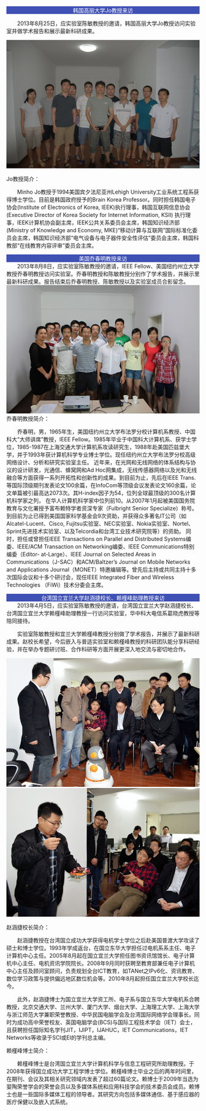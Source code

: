 ﻿<div style="background:#3F51B5; text-align :center;color:white ">韩国高丽大学Jo教授来访</div>

　　2013年8月25日，应实验室陈敏教授的邀请，韩国高丽大学Jo教授访问实验室并做学术报告和展示最新科研成果。

<div style="text-align :center;">
<img src="images/韩国高丽大学Jo教授来访.png" alt="">
</div>

Jo教授简介：

　　Minho Jo教授于1994美国宾夕法尼亚州Lehigh University工业系统工程系获得博士学位。目前是韩国政府授予的Brain Korea Professor。同时担任韩国电子协会(Institute of Electronics of Korea, IEEK)执行理事，韩国互联网信息协会(Executive Director of Korea Society for Internet Information, KSII) 执行理事，IEEK计算机协会副主席，IEEK公共关系委员会主席，韩国知识经济部(Ministry of Knowledge and Economy, MKE)“移动计算与互联网”国际标准化委员会主席，韩国知识经济部“电气设备与电子器件安全性评估”委员会主席，韩国科教部“在线教育内容评审”委员会主席。




<div style="background:#3F51B5; text-align :center;color:white ">美国乔春明教授来访</div>
　　2013年8月8日，应实验室陈敏教授的邀请，IEEE Fellow、美国纽约州立大学教授乔春明教授访问实验室。乔春明教授和陈敏教授分别作了学术报告，并展示里最新科研成果。报告结束后乔春明教授、陈敏教授以及实验室成员合影留念。

<div style="text-align :center;">
<img src="images/美国乔春明教授来访.jpg" alt="">
</div>
乔春明教授简介：

　　乔春明，男，1965年生，美国纽约州立大学布法罗分校计算机系教授、中国科大“大师讲席”教授，IEEE Fellow。1985年毕业于中国科大计算机系、获学士学位，1985-1987在上海交通大学计算机系攻读研究生，1988年赴美国匹兹堡大学，并于1993年获计算机科学专业博士学位。现任纽约州立大学布法罗分校高级网络设计、分析和研究实验室主任。
近年来，在光网和无线网络的体系结构与协议的设计研发，光通信、蜂窝网和Ad Hoc网集成，无线传感器网络以及光和无线融合等方面获得一系列开拓性和创新性的成果。到目前为止，先后在IEEE Trans.等国际顶级期刊发表论文100余篇，在InfoCom等顶级会议发表论文160余篇，论文单篇被引最高达2073次。其H-index因子为54，位列全球最顶级的300名计算机科学家之列，
在华人计算机科学家中位列前10。从2007年1月起被美国国务院教育与文化署授予富布赖特学者资深专家（Fulbright Senior Specialize）称号。到目前为止已得到美国国家科学基金会9次资助，并获得众多著名IT公司（如Alcatel-Lucent、Cisco, Fujitsu实验室、NEC实验室、Nokia实验室、Nortel、Sprint先进技术实验室、以及Telcordia和台湾工业技术研究院等）的资助。
同时，担任或曾担任IEEE Transactions on Parallel and Distributed Systems编委、IEEE/ACM Transaction on Networking编委、IEEE Communications特别编委（Editor- at-Large）、IEEE Journal on Selected Areas in Communications（J-SAC）和ACM/Baltzer’s Journal on Mobile Networks and Applications Journal（MONET）特邀编辑等。曾先后主持或共同主持十多次国际会议和十多个研讨会，现任IEEE Integrated Fiber and Wireless Technologies （FiWi）技术分委会主席。




<div style="background:#3F51B5; text-align :center;color:white ">台湾国立宜兰大学赵涵捷校长、赖槿峰助理教授来访</div>
　　2013年4月5日，应实验室陈敏教授的邀请，台湾国立宜兰大学赵涵捷校长、台湾国立宜兰大学赖槿峰助理教授一行访问实验室，华中科大电信系葛晓虎教授等陪同接待。

　　实验室陈敏教授和宜兰大学赖槿峰教授分别做了学术报告，并展示了最新科研成果。赵校长希望，今后嵌入与普适实验室和赖槿峰教授的科研团队能分享科研经验，并在举办专题研讨班、合作科研等方面开展更深入地交流与密切地合作。

<div style="text-align :center;">
<img src="images/台湾国立宜兰大学赵涵捷校长、赖槿峰助理教授来访.jpg" alt="">
</div>
<div style="text-align :center;">
<img src="images/台湾国立宜兰大学赵涵捷校长、赖槿峰助理教授来访2.jpg" alt="">
</div>

赵涵捷校长简介：

　　赵涵捷教授在台湾国立成功大学获得电机学士学位之后赴美国普渡大学攻读了硕士和博士学位。1993年学成返台，在国立东华大学担任过电机系系主任、电子计算机中心主任。2005年8月起在国立宜兰大学担任图书资讯馆馆长、电子计算机中心主任、电机资讯学院院长。2008年9月同时获聘至教育部兼任电子计算机中心主任及顾问室顾问，负责规划全台ICT教育，如TANet之IPv6化、资讯教育、数位学习政策与提供偏远地区数位机会等。2010年8月起担任国立宜兰大学校长迄今。

     
　　此外，赵涵捷博士为国立宜兰大学资工所、电子系与国立东华大学电机系合聘教授，北京交通大学、兰州大学、厦门大学、烟台大学、上海理工大学、上海大学与浙江师范大学兼职荣誉教授、中华民国电脑学会及台湾国际网络学会理事长。同时为成功高中荣誉校友、英国电脑学会(BCS)与国际工程技术学会（IET）会士，且获聘担任国际知名学刊JIT，IJIPT，IJAHUC，IET Communications，IET Networks等收录于SCI或EI的学刊总主编。

赖槿峰博士简介：

　　赖槿峰博士是台湾国立宜兰大学计算机科学与信息工程研究所助理教授。于2008年获得国立成功大学工程学博士学位。赖槿峰博士毕业之后的两年时间里，在期刊、会议及其相关研究领域内发表了超过60篇论文。赖博士于2009年当选为婓陶荣誉学会的荣誉会员以及多媒体系统和应用科技学会的技术委员会成员。赖博士也是一些国际多媒体工程的领导者。其研究方向包括多媒体通信、基于感应器的医疗保健以及嵌入式系统。
